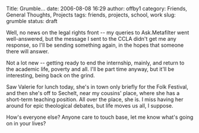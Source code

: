 Title: Grumble...
date: 2006-08-08 16:29
author: offby1
category: Friends, General Thoughts, Projects
tags: friends, projects, school, work
slug: grumble
status: draft

Well, no news on the legal rights front -- my queries to Ask.Metafilter went well-answered, but the message I sent to the CCLA didn't get me any response, so I'll be sending something again, in the hopes that someone there will answer.

Not a lot new -- getting ready to end the internship, mainly, and return to the academic life, poverty and all. I'll be part time anyway, but it'll be interesting, being back on the grind.

Saw Valerie for lunch today, she's in town only briefly for the Folk Festival, and then she's off to Sechelt, near my cousins' place, where she has a short-term teaching position. All over the place, she is. I miss having her around for epic theological debates, but life moves us all, I suppose.

How's everyone else? Anyone care to touch base, let me know what's going on in your lives?
